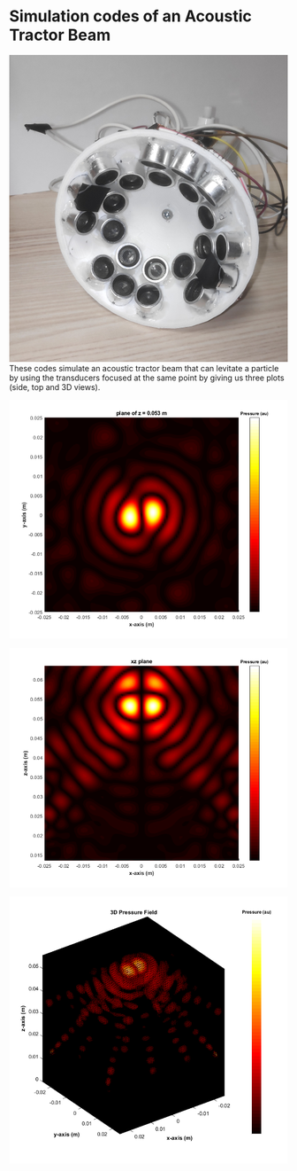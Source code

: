 # Simulation codes of an Acoustic Tractor Beam

![The acoustic tractor beam](/images/atb.jpg)
These codes simulate an acoustic tractor beam that can levitate a particle by using the transducers focused at the same point by giving us three plots (side, top and 3D views).

![The top view](/images/top.png)

![The side view](/images/side.png)

![The 3D view](/images/3D.png)

